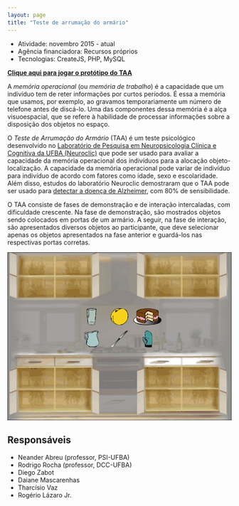 ```yaml
---
layout: page
title: "Teste de arrumação do armário"
---
```


- Atividade: novembro 2015 - atual
- Agência financiadora: Recursos próprios
- Tecnologias: CreateJS, PHP, MySQL

**[Clique aqui para jogar o protótipo do TAA](https://indigente.github.io/labs/taa-adulto)**

A *memória operacional* (ou *memória de trabalho*) é a capacidade que um indivíduo tem de reter informações por curtos períodos. É essa a memória que usamos, por exemplo, ao gravamos temporariamente um número de telefone antes de discá-lo. Uma das componentes dessa memória é a alça visuoespacial, que se refere à habilidade de processar informações sobre a disposição dos objetos no espaço.

O *Teste de Arrumação do Armário* (TAA) é um teste psicológico desenvolvido no [Laboratório de Pesquisa em Neuropsicologia Clínica e Cognitiva da UFBA (Neuroclic)](https://www.facebook.com/neuroclic/) que pode ser usado para avaliar a capacidade da memória operacional dos indivíduos para a alocação objeto-localização. A capacidade da memória operacional pode variar de indivíduo para indivíduo de acordo com fatores como idade, sexo e escolaridade. Além disso, estudos do laboratório Neuroclic demostraram que o TAA pode ser usado para [detectar a doença de Alzheimer](http://www.pospsi.ufba.br/andr%E9a_tourinho.pdf), com 80% de sensibilidade.

O TAA consiste de fases de demonstração e de interação intercaladas, com dificuldade crescente. Na fase de demonstração, são mostrados objetos sendo colocados em portas de um armário. A seguir, na fase de interação, são apresentados diversos objetos ao participante, que deve selecionar apenas os objetos apresentados na fase anterior e guardá-los nas respectivas portas corretas.

![Tela do Teste de Arrumação do Armário](/images/taa.png)

## Responsáveis

- Neander Abreu (professor, PSI-UFBA)
- Rodrigo Rocha (professor, DCC-UFBA)
- Diego Zabot
- Daiane Mascarenhas
- Tharcísio Vaz
- Rogério Lázaro Jr.


